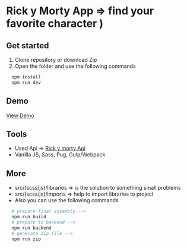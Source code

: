 # Rick y Morty App => find your favorite character )

## Get started

1. Clone repository or download Zip
2. Open the folder and use the following commands
```bash
  npm install
  npm run dev
```

## Demo
[View Demo](https://veter391.github.io/Rick-y-Morty/)

<!-- !Documentación: proporcionar una documentación de la pila tecnológica utilizada,
!instrucciones para poner en marcha el proyecto e idealmente un enlace a una demo. 
-->

## Tools
* Used Api => [Rick y morty Api](https://rickandmortyapi.com/)
* Vanilla JS, Sass, Pug, Gulp/Webpack


## More
* src/(scss/js)/libraries => is the solution to something small problems
* src/(scss/js)/imports => help to import libraries to project
* Also you can use the following commands
```bash
  # prepare final assembly -->
  npm run build
  # prepare to backend -->
  npm run backend
  # generate zip file -->
  npm run zip
```
